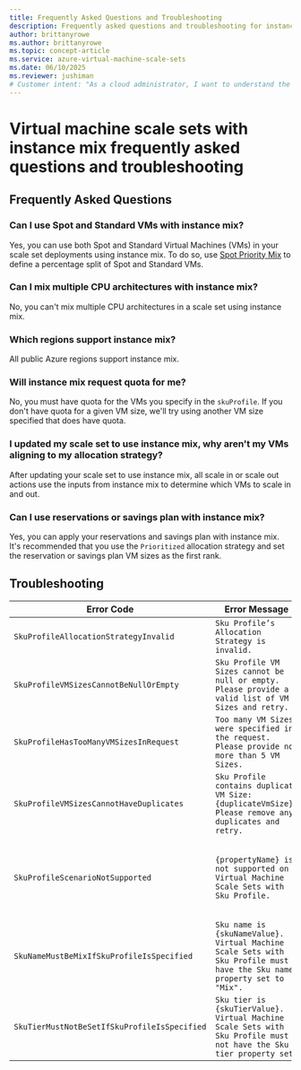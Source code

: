 ```yaml
---
title: Frequently Asked Questions and Troubleshooting
description: Frequently asked questions and troubleshooting for instance mix on virtual machine scale sets. 
author: brittanyrowe 
ms.author: brittanyrowe
ms.topic: concept-article
ms.service: azure-virtual-machine-scale-sets
ms.date: 06/10/2025
ms.reviewer: jushiman
# Customer intent: "As a cloud administrator, I want to understand the FAQs and troubleshooting steps for using instance mix on virtual machine scale sets, so that I can efficiently manage my VM deployments and resolve issues effectively."
---
```


# Virtual machine scale sets with instance mix frequently asked questions and troubleshooting

## Frequently Asked Questions
### Can I use Spot and Standard VMs with instance mix?
Yes, you can use both Spot and Standard Virtual Machines (VMs) in your scale set deployments using instance mix. To do so, use [Spot Priority Mix](./spot-priority-mix.md) to define a percentage split of Spot and Standard VMs. 

### Can I mix multiple CPU architectures with instance mix?
No, you can't mix multiple CPU architectures in a scale set using instance mix.

### Which regions support instance mix?
All public Azure regions support instance mix.

### Will instance mix request quota for me?
No, you must have quota for the VMs you specify in the `skuProfile`. If you don't have quota for a given VM size, we'll try using another VM size specified that does have quota.

### I updated my scale set to use instance mix, why aren't my VMs aligning to my allocation strategy?
After updating your scale set to use instance mix, all scale in or scale out actions use the inputs from instance mix to determine which VMs to scale in and out. 

### Can I use reservations or savings plan with instance mix?
Yes, you can apply your reservations and savings plan with instance mix. It's recommended that you use the `Prioritized` allocation strategy and set the reservation or savings plan VM sizes as the first rank.

## Troubleshooting
| Error Code                                 | Error Message                                                                                                        | Troubleshooting options                                                                                                                                                                                                                                                                                              |
| ------------------------------------------ | -------------------------------------------------------------------------------------------------------------------- | -------------------------------------------------------------------------------------------------------------------------------------------------------------------------------------------------------------------------------------------------------------------------------------------------------------------- |
| `SkuProfileAllocationStrategyInvalid`        | `Sku Profile’s Allocation Strategy is invalid.`                                                                        | Ensure that you're using `CapacityOptimized`, `Prioritized`, or `LowestPrice` as the `allocationStrategy`                                                                                                                                                                                                                     |
| `SkuProfileVMSizesCannotBeNullOrEmpty`       | `Sku Profile VM Sizes cannot be null or empty. Please provide a valid list of VM Sizes and retry.`                     | Provide at least one VM size in the `skuProfile`.                                                                                                                                                                                                                                                                    |
| `SkuProfileHasTooManyVMSizesInRequest`       | `Too many VM Sizes were specified in the request. Please provide no more than 5 VM Sizes.`                             | At this time, you can specify up to five VM sizes with instance mix.                                                                                                                                                                                                                                                 |
| `SkuProfileVMSizesCannotHaveDuplicates`      | `Sku Profile contains duplicate VM Size: {duplicateVmSize}. Please remove any duplicates and retry.`                   | Check the VM SKUs listed in the `skuProfile` and remove the duplicate VM size.                                                                                                                                                                                                                                       |
| `SkuProfileScenarioNotSupported`             | `{propertyName} is not supported on Virtual Machine Scale Sets with Sku Profile.`                                       | Instance mix doesn’t support certain scenarios today, like Azure Dedicated Host (`properties.hostGroup`), Capacity Reservations (`properties.virtualMachineProfile.capacityReservation`), and StandbyPools (`properties.standbyPoolProfile`). Adjust the template to ensure you’re not using unsupported properties. |
| `SkuNameMustBeMixIfSkuProfileIsSpecified`    | `Sku name is {skuNameValue}. Virtual Machine Scale Sets with Sku Profile must have the Sku name property set to "Mix".` | Ensure that the `sku.name property` is set to `"Mix"`.                                                                                                                                                                                                                                                               |
| `SkuTierMustNotBeSetIfSkuProfileIsSpecified` | `Sku tier is {skuTierValue}. Virtual Machine Scale Sets with Sku Profile must not have the Sku tier property set.`     | `sku.tier` is an optional property for scale sets. With instance mix, `sku.tier` must be set to `null` or not specified.                                                                                                                                                                                             |
